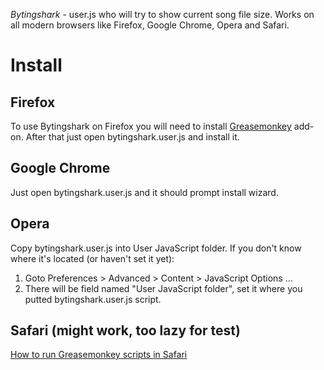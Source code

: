 *Bytingshark* - user.js who will try to show current song file size. Works on all modern browsers like Firefox, Google Chrome, Opera and Safari.

Install
=======

Firefox
-------

To use Bytingshark on Firefox you will need to install [Greasemonkey](https://addons.mozilla.org/en-US/firefox/addon/greasemonkey/) add-on. After that just open bytingshark.user.js and install it.

Google Chrome
-------------

Just open bytingshark.user.js and it should prompt install wizard.

Opera
-----

Copy bytingshark.user.js into User JavaScript folder. If you don't know where it's located (or haven't set it yet):

1.	Goto Preferences > Advanced > Content > JavaScript Options ...
2.	There will be field named "User JavaScript folder", set it where you putted bytingshark.user.js script.

Safari (might work, too lazy for test)
--------------------------------------

[How to run Greasemonkey scripts in Safari](http://www.simplehelp.net/2007/11/14/how-to-run-greasemonkey-scripts-in-safari/)